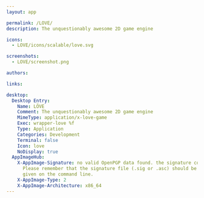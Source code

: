 ```yaml
---
layout: app

permalink: /LOVE/
description: The unquestionably awesome 2D game engine

icons:
  - LOVE/icons/scalable/love.svg

screenshots:
  - LOVE/screenshot.png

authors:

links:

desktop:
  Desktop Entry:
    Name: LÖVE
    Comment: The unquestionably awesome 2D game engine
    MimeType: application/x-love-game
    Exec: wrapper-love %f
    Type: Application
    Categories: Development
    Terminal: false
    Icon: love
    NoDisplay: true
  AppImageHub:
    X-AppImage-Signature: no valid OpenPGP data found. the signature could not be verified.
      Please remember that the signature file (.sig or .asc) should be the first file
      given on the command line.
    X-AppImage-Type: 2
    X-AppImage-Architecture: x86_64
---
```

